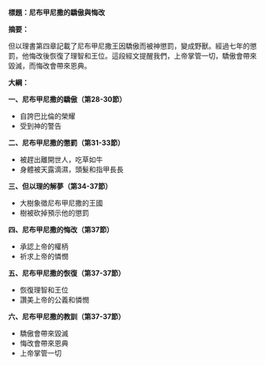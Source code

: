 **標題：尼布甲尼撒的驕傲與悔改**

**摘要：**

但以理書第四章記載了尼布甲尼撒王因驕傲而被神懲罰，變成野獸。經過七年的懲罰，他悔改後恢復了理智和王位。這段經文提醒我們，上帝掌管一切，驕傲會帶來毀滅，而悔改會帶來恩典。

**大綱：**

**一、尼布甲尼撒的驕傲（第28-30節）**
* 自誇巴比倫的榮耀
* 受到神的警告

**二、尼布甲尼撒的懲罰（第31-33節）**
* 被趕出離開世人，吃草如牛
* 身體被天露滴濕，頭髮和指甲長長

**三、但以理的解夢（第34-37節）**
* 大樹象徵尼布甲尼撒的王國
* 樹被砍掉預示他的懲罰

**四、尼布甲尼撒的悔改（第37節）**
* 承認上帝的權柄
* 祈求上帝的憐憫

**五、尼布甲尼撒的恢復（第37-37節）**
* 恢復理智和王位
* 讚美上帝的公義和憐憫

**六、尼布甲尼撒的教訓（第37-37節）**
* 驕傲會帶來毀滅
* 悔改會帶來恩典
* 上帝掌管一切